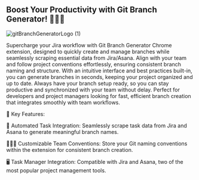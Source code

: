 ## Boost Your Productivity with Git Branch Generator! 🥬🥬🥬

![gitBranchGeneratorLogo (1)](https://github.com/user-attachments/assets/d0b8c9b7-f1c7-4551-99fd-c455315d908c)

Supercharge your Jira workflow with Git Branch Generator Chrome extension, designed to quickly create and manage branches while seamlessly scraping essential data from Jira/Asana. Align with your team and follow project conventions effortlessly, ensuring consistent branch naming and structure. With an intuitive interface and best practices built-in, you can generate branches in seconds, keeping your project organized and up to date. Always have your branch setup ready, so you can stay productive and synchronized with your team without delay. Perfect for developers and project managers looking for fast, efficient branch creation that integrates smoothly with team workflows.

🔑 Key Features:

🤖 Automated Task Integration: Seamlessly scrape task data from Jira and Asana to generate meaningful branch names.

🧑‍🤝‍🧑 Customizable Team Conventions: Store your Git naming conventions within the extension for consistent branch creation.

🖥️ Task Manager Integration: Compatible with Jira and Asana, two of the most popular project management tools.

